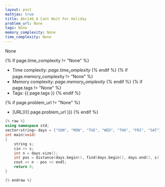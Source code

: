 ```yaml
---
layout: post
mathjax: true
title: Abc146_A Cant Wait For Holiday
problem_url: None
tags: None
memory_complexity: None
time_complexity: None
---
```


None


{% if page.time_complexity != "None" %}
- Time complexity: ${{ page.time_complexity }}$
{% endif %}
{% if page.memory_complexity != "None" %}
- Memory complexity: ${{ page.memory_complexity }}$
{% endif %}
{% if page.tags != "None" %}
- Tags: {{ page.tags }}
{% endif %}

{% if page.problem_url != "None" %}
- [URL]({{ page.problem_url }})
{% endif %}

```cpp
{% raw %}
using namespace std;
vector<string> days = {"SUN", "MON", "TUE", "WED", "THU", "FRI", "SAT"};
int main(void)
{
    string s;
    cin >> s;
    int n = days.size();
    int pos = distance(days.begin(), find(days.begin(), days.end(), s));
    cout << n - pos << endl;
    return 0;
}

{% endraw %}
```